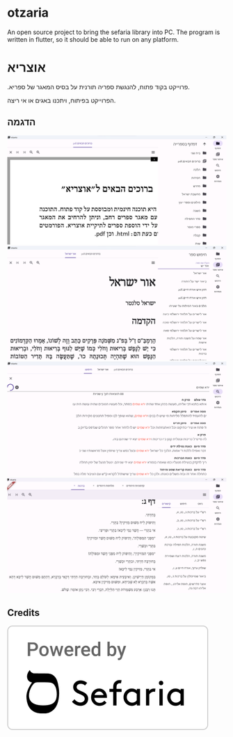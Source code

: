 # otzaria

An open source project to bring the sefaria library into PC. The program is written in flutter, so it should be able to run on any platform.

# אוצריא

.פרוייקט בקוד פתוח, להנגשת ספריה תורנית על בסיס המאגר של ספריא.

 הפרוייקט בפיתוח, ויתכנו באגים או אי ריצה.

## הדגמה
![alt text](image.png)
![alt text](image-1.png)
![alt text](image-2.png)
![alt text](image-3.png)




## Credits

![alt text](PBS.png)

